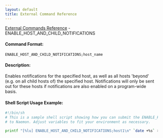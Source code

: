 ```yaml
---
layout: default
title: External Command Reference
---
```


<!--
************************************************
* AUTO GENERATED PAGE - USE ./update SCRIPT
************************************************
-->

<span class="glyphicon glyphicon-arrow-up"></span><a href="index.html"> External Commands Reference</a> - ENABLE_HOST_AND_CHILD_NOTIFICATIONS<br>


#### Command Format:

`ENABLE_HOST_AND_CHILD_NOTIFICATIONS;host_name`

#### Description:

Enables notifications for the specified host, as well as all hosts 'beyond' (e.g. on all child hosts of) the specified host. Notifications will only be sent out for these hosts if notifications are also enabled on a program-wide basis.

#### Shell Script Usage Example:

```sh
#!/bin/sh
# This is a sample shell script showing how you can submit the ENABLE_HOST_AND_CHILD_NOTIFICATIONS command
# to Naemon. Adjust variables to fit your environment as necessary.

printf "[%lu] ENABLE_HOST_AND_CHILD_NOTIFICATIONS;host1\n" `date +%s` > /var/lib/naemon/naemon.cmd
```



